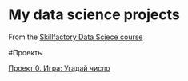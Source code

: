 # My data science projects
From the [Skillfactory Data Sciece course](https://skillfactory.ru/data-scientist-pro)

#Проекты

[Проект 0. Игра: Угадай число](https://github.com/kn0ckl/sf_data_science/blob/main/game_v2.py)
